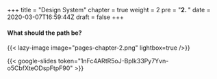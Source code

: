 +++
title = "Design System"
chapter = true
weight = 2
pre = "<b>2. </b>"
date = 2020-03-07T16:59:44Z
draft = false
+++


#### What should the path be?

{{< lazy-image image="pages-chapter-2.png" lightbox=true />}}

{{< google-slides token="1nFc4ARtR5oJ-BpIk33Py7Yvn-o5CbfXteODspFtpF90" >}}
